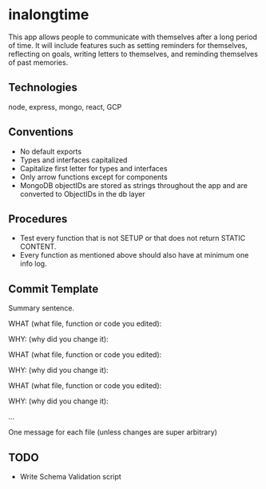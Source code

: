 # inalongtime

This app allows people to communicate with themselves after a long period of time. It will include features such as setting reminders for themselves, reflecting on goals, writing letters to themselves, and reminding themselves of past memories.

## Technologies

node, express, mongo, react, GCP

## Conventions

- No default exports
- Types and interfaces capitalized
- Capitalize first letter for types and interfaces
- Only arrow functions except for components
- MongoDB objectIDs are stored as strings throughout the app and are converted to ObjectIDs in the db layer

## Procedures

- Test every function that is not SETUP or that does not return STATIC CONTENT.
- Every function as mentioned above should also have at minimum one info log.

## Commit Template

Summary sentence.

WHAT (what file, function or code you edited):

WHY: (why did you change it):

WHAT (what file, function or code you edited):

WHY: (why did you change it):

WHAT (what file, function or code you edited):

WHY: (why did you change it):

...

One message for each file (unless changes are super arbitrary)

## TODO

- Write Schema Validation script
